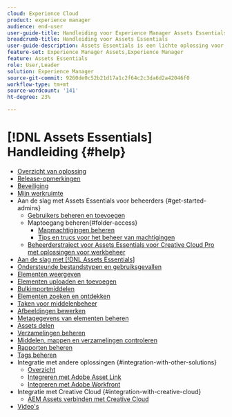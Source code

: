 ```yaml
---
cloud: Experience Cloud
product: experience manager
audience: end-user
user-guide-title: Handleiding voor Experience Manager Assets Essentials
breadcrumb-title: Handleiding voor Assets Essentials
user-guide-description: Assets Essentials is een lichte oplossing voor middelenbeheer die vanuit andere Experience Cloud-toepassingen werkt.
feature-set: Experience Manager Assets,Experience Manager
feature: Assets Essentials
role: User,Leader
solution: Experience Manager
source-git-commit: 9260de0c52b21d17a1c2f64c2c3da6d2a42046f0
workflow-type: tm+mt
source-wordcount: '141'
ht-degree: 23%

---
```



# [!DNL Assets Essentials] Handleiding {#help}

+ [Overzicht van oplossing](introduction.md)
+ [Release-opmerkingen](release-notes.md)
+ [Beveiliging](security-overview.md)
+ [Mijn werkruimte](my-workspace.md)
+ Aan de slag met Assets Essentials voor beheerders {#get-started-admins}
   + [Gebruikers beheren en toevoegen](deploy-administer.md)
   + Maptoegang beheren{#folder-access}
      + [Mapmachtigingen beheren](manage-permissions.md)
      + [Tips en trucs voor het beheer van machtigingen](permission-management-best-practices.md)
   + [Beheerderstraject voor Assets Essentials voor Creative Cloud Pro met oplossingen voor werkbeheer](assets-essentials-cc-pro-work-management-admin-journey.md)
+ [Aan de slag met [!DNL Assets Essentials]](get-started.md)
+ [Ondersteunde bestandstypen en gebruiksgevallen](supported-file-formats.md)
+ [Elementen weergeven](navigate-view.md)
+ [Elementen uploaden en toevoegen](add-delete.md)
+ [Bulkimportmiddelen](bulk-import-assets-view.md)
+ [Elementen zoeken en ontdekken](search.md)
+ [Taken voor middelenbeheer](manage-organize.md)
+ [Afbeeldingen bewerken](edit-images.md)
+ [Metagegevens van elementen beheren](metadata.md)
+ [Assets delen](share-links-for-assets.md)
+ [Verzamelingen beheren](manage-collections.md)
+ [Middelen, mappen en verzamelingen controleren](manage-notifications.md)
+ [Rapporten beheren](manage-reports.md)
+ [Tags beheren](tagging-management.md)
+ Integratie met andere oplossingen {#integration-with-other-solutions}
   + [Overzicht](integration.md)
   + [Integreren met Adobe Asset Link](integrate-with-creative-cloud.md)
   + [Integreren met Adobe Workfront](integrate-with-workfront.md)
+ Integratie met Creative Cloud {#integration-with-creative-cloud}
   + [AEM Assets verbinden met Creative Cloud](connect-assets-with-creative-cloud.md)
+ [Video&#39;s](https://experienceleague.adobe.com/docs/experience-manager-learn/assets-essentials/overview.html)
